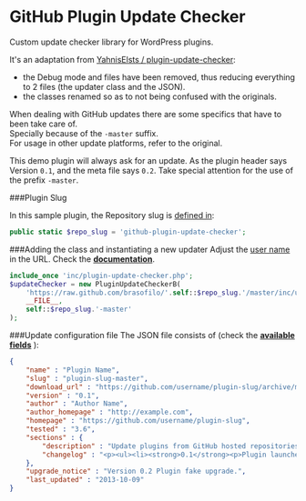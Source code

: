 GitHub Plugin Update Checker
===========================

Custom update checker library for WordPress plugins. 

It's an adaptation from [YahnisElsts / plugin-update-checker](https://github.com/YahnisElsts/plugin-update-checker):
 - the Debug mode and files have been removed, thus reducing everything to 2 files (the updater class and the JSON). 
 - the classes renamed so as to not being confused with the originals.

When dealing with GitHub updates there are some specifics that have to been take care of.  
Specially because of the `-master` suffix.  
For usage in other update platforms, refer to the original.

This demo plugin will always ask for an update. As the plugin header says Version `0.1`, 
and the meta file says `0.2`. Take special attention for the use of the prefix `-master`.


###Plugin Slug

In this sample plugin, the Repository slug is [defined in](/plugin-example.php#L24):

```php
public static $repo_slug = 'github-plugin-update-checker';
```

###Adding the class and instantiating a new updater
Adjust the [user name](/plugin-example.php#L57) in the URL. Check the [**documentation**](http://w-shadow.com/blog/2010/09/02/automatic-updates-for-any-plugin/).

```php
include_once 'inc/plugin-update-checker.php';
$updateChecker = new PluginUpdateCheckerB(
    'https://raw.github.com/brasofilo/'.self::$repo_slug.'/master/inc/update.json', 
    __FILE__, 
    self::$repo_slug.'-master'
);
```

###Update configuration file
The JSON file consists of (check the [**available fields**](http://goo.gl/rQxS5o) ):

```json
{
    "name" : "Plugin Name",
    "slug" : "plugin-slug-master",
    "download_url" : "https://github.com/username/plugin-slug/archive/master.zip",
    "version" : "0.1",
    "author" : "Author Name",
    "author_homepage" : "http://example.com",
    "homepage" : "https://github.com/username/plugin-slug",
    "tested" : "3.6",
    "sections" : {
        "description" : "Update plugins from GitHub hosted repositories.",
        "changelog" : "<p><ul><li><strong>0.1</strong><p>Plugin launched.</p></li></ul>"
    },
    "upgrade_notice" : "Version 0.2 Plugin fake upgrade.",
    "last_updated" : "2013-10-09"
}
```


